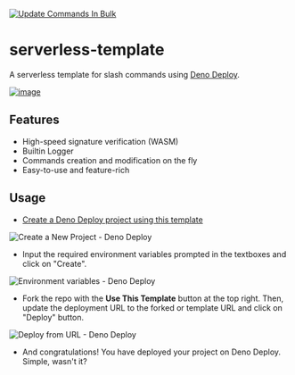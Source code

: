 [![Update Commands In Bulk](https://github.com/discordeno/serverless-deno-deploy-template/actions/workflows/deploy.yaml/badge.svg)](https://github.com/discordeno/serverless-deno-deploy-template/actions/workflows/deploy.yaml)
# serverless-template

A serverless template for slash commands using [Deno Deploy](https://deno.com/deploy).

[![image](https://user-images.githubusercontent.com/23035000/116934239-b0d4a400-ac32-11eb-83f6-0c4119d59fa8.png)](https://dash.deno.com/new?url=https://raw.githubusercontent.com/discordeno/serverless-deno-deploy-template/main/mod.ts&env=DISCORD_PUBLIC_KEY,DISCORD_TOKEN,DISCORD_LOGS_WEBHOOK,REDEPLOY_AUTHORIZATION)

## Features

- High-speed signature verification (WASM)
- Builtin Logger
- Commands creation and modification on the fly
- Easy-to-use and feature-rich

## Usage

- [Create a Deno Deploy project using this template](https://dash.deno.com/new?url=https://raw.githubusercontent.com/discordeno/serverless-deno-deploy-template/main/mod.ts&env=DISCORD_PUBLIC_KEY,DISCORD_TOKEN,DISCORD_LOGS_WEBHOOK,REDEPLOY_AUTHORIZATION)

![Create a New Project - Deno Deploy](https://i.ibb.co/LtrQzwF/image.png)

- Input the required environment variables prompted in the textboxes and click on "Create".

![Environment variables - Deno Deploy](https://i.ibb.co/HXPgQHw/image.png)

- Fork the repo with the **Use This Template** button at the top right. Then, update the deployment URL to the forked or template URL and click on "Deploy" button.

![Deploy from URL - Deno Deploy](https://i.ibb.co/b3VCD4C/image.png)

- And congratulations! You have deployed your project on Deno Deploy. Simple, wasn't it?
